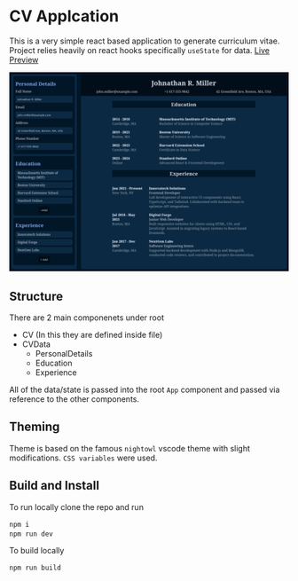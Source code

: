 # CV Applcation

This is a very simple react based application to generate curriculum vitae. Project relies heavily on react hooks specifically `useState` for data. [Live Preview](https://odin-cv-react-app.netlify.app/)

![image](./public/image.png)

## Structure

There are 2 main componenets under root

- CV (In this they are defined inside file)
- CVData
  - PersonalDetails
  - Education
  - Experience

All of the data/state is passed into the root `App` component and passed via reference to the other components.

## Theming
Theme is based on the famous `nightowl` vscode theme with slight modifications. `CSS variables` were used.

## Build and Install

To run locally clone the repo and run

```bash
npm i
npm run dev
```

To build locally 

```bash
npm run build
```
